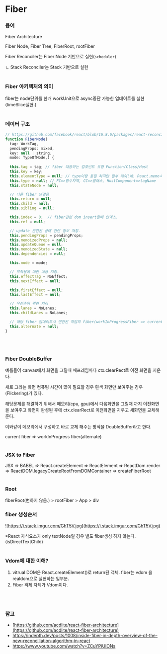 # Fiber

### 용어

Fiber Architecture

Fiber Node, Fiber Tree, FiberRoot, rootFiber

Fiber Reconciler는 Fiber Node 기반으로 실현(`scheduler`)

ㄴ Stack Reconciler는 Stack 기반으로 실현
<br/>
<br/>

### Fiber 아키텍처의 의미

fiber는 node단위를 한개 workUnit으로 async중단 가능한 업데이트를 실현(timeSlice실현.)
<br/>
<br/>

### 데이터 구조

```jsx
// https://github.com/facebook/react/blob/16.8.6/packages/react-reconciler/src/ReactFiber.js
function FiberNode(
  tag: WorkTag,
  pendingProps: mixed,
  key: null | string,
  mode: TypeOfMode,) {
  
  this.tag = tag; // fiber 대응하는 컴포넌트 유형 Function/Class/Host
  this.key = key;
  this.elementType = null; // type이랑 동일 하지만 일부 제외(예: React.memo사용시 제외)
  this.type = null; // FC=>함수자체, CC=>클래스, HostComponent=>tagName
  this.stateNode = null;

  // 다른 fiber 연결용
  this.return = null;
  this.child = null;
  this.sibling = null;

  this.index = 0;  // fiber관련 dom insert할때 인덱스.
  this.ref = null;

  // update 관련된 상태 관련 정보 저장.
  this.pendingProps = pendingProps;
  this.memoizedProps = null;
  this.updateQueue = null;
  this.memoizedState = null;
  this.dependencies = null;

  this.mode = mode;

  // 부작용에 대한 내용 저장.
  this.effectTag = NoEffect;
  this.nextEffect = null;

  this.firstEffect = null;
  this.lastEffect = null;

  // 우선순위 관련 처리
  this.lanes = NoLanes;
  this.childLanes = NoLanes;

  // 해당 fiber 업데이트시 연관된 작업의 fiber(workInProgressFiber => currentFiber)
  this.alternate = null;
}
```

<br/>
<br/>

### Fiber **DoubleBuffer**

예를들어 canvas에서 화면을 그릴때 매프레임마다 ctx.clearRect로 이전 화면을 지운다.

새로 그리는 화면 컴퓨팅 시간이 많이 필요할 경우 흰색 화면만 보여주는 경우(Flickering)가 있다.

해당문제를 해결하기 위해서 메모리(cpu, gpu)에서 다음화면을 그릴때 까지 이전화면을 보여주고 화면이 완성된 후에 ctx.clearRect로 이전화면을 지우고 새화면을 교체해준다.

이와같이 메모리에서 구성하고 바로 교체 해주는 방식을 DoubleBuffer라고 한다.

current fiber ⇒ workInProgress fiber(alternate)
<br/>
<br/>

### JSX to Fiber

JSX ⇒ BABEL ⇒ React.createElement ⇒ ReactElement ⇒ ReactDom.render ⇒ ReactDOM.legacyCreateRootFromDOMContainer ⇒ createFiberRoot
<br/>
<br/>

### Root

fiberRoot(변하지 않음.) > rootFiber > App > div

### fiber 생성순서

![https://i.stack.imgur.com/GhT5V.jpg](https://i.stack.imgur.com/GhT5V.jpg)

*React 자식요소가 only textNode일 경우 별도 fiber생성 하지 않는다. (isDirectTextChild)
<br/>
<br/>

### Vdom에 대한 이해?

1. vitrual DOM은 React.createElement()로 return된 객체. fiber는 vdom 을 realdom으로 실현하는 일부분.
2. Fiber 객체 자체가 Vdom이다.
<br/>
<br/>

### 참고

- [https://github.com/acdlite/react-fiber-architecture](https://github.com/acdlite/react-fiber-architecture)
- https://indepth.dev/posts/1008/inside-fiber-in-depth-overview-of-the-new-reconciliation-algorithm-in-react
- https://www.youtube.com/watch?v=ZCuYPiUIONs
